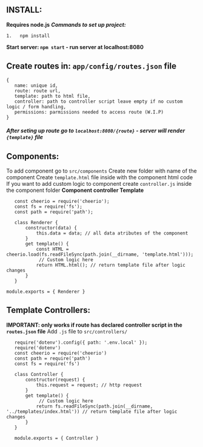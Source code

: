﻿## INSTALL: ##
**Requires node.js**
***Commands to set up project:*** 
```
1.   npm install
```

**Start server: `npm start` - run server at localhost:8080**

## Create routes in: `app/config/routes.json` file
```
{
   name: unique id,
   route: route url,
   template: path to html file,
   controller: path to controller script leave empty if no custom logic / form handling,
   permissions: parmissions needed to access route (W.I.P)
}
```
##### After seting up route go to `localhost:8080/{route}` - server will render `{template}` file

## Components: ##
To add component go to `src/components`
Create new folder with name of the component
Create `template.html` file inside with the component html code
If you want to add custom logic to component create `controller.js` inside the component folder
**Component controller Template**
```
   const cheerio = require('cheerio');
   const fs = require('fs');
   const path = require('path');

   class Renderer {
       constructor(data) {
           this.data = data; // all data atributes of the component
       }
       get template() {
           const HTML = cheerio.load(fs.readFileSync(path.join(__dirname, 'template.html')));
            // Custom logic here
           return HTML.html(); // return template file after logic changes
       }
   }

module.exports = { Renderer }
```

## Template Controllers: ##
**IMPORTANT: only works if route has declared controller script in the `routes.json` file**
Add `.js` file to `src/controllers/`
```
   require('dotenv').config({ path: '.env.local' });
   require('dotenv')
   const cheerio = require('cheerio')
   const path = require('path')
   const fs = require('fs')

   class Controller {
       constructor(request) {
           this.request = request; // http request
       }
       get template() {
            // Custom logic here
           return fs.readFileSync(path.join(__dirname, '../templates/index.html')) // return template file after logic changes
       }
   }

   module.exports = { Controller }
```
